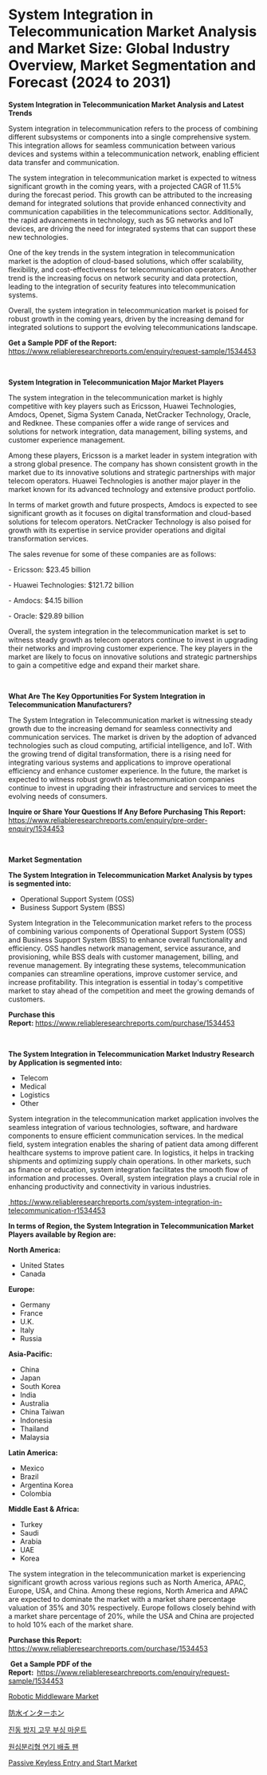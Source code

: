 <p><h1>System Integration in Telecommunication Market Analysis and Market Size: Global Industry Overview, Market Segmentation and Forecast (2024 to 2031)</h1></p><p><strong>System Integration in Telecommunication Market Analysis and Latest Trends</strong></p>
<p><p>System integration in telecommunication refers to the process of combining different subsystems or components into a single comprehensive system. This integration allows for seamless communication between various devices and systems within a telecommunication network, enabling efficient data transfer and communication.</p><p>The system integration in telecommunication market is expected to witness significant growth in the coming years, with a projected CAGR of 11.5% during the forecast period. This growth can be attributed to the increasing demand for integrated solutions that provide enhanced connectivity and communication capabilities in the telecommunications sector. Additionally, the rapid advancements in technology, such as 5G networks and IoT devices, are driving the need for integrated systems that can support these new technologies.</p><p>One of the key trends in the system integration in telecommunication market is the adoption of cloud-based solutions, which offer scalability, flexibility, and cost-effectiveness for telecommunication operators. Another trend is the increasing focus on network security and data protection, leading to the integration of security features into telecommunication systems.</p><p>Overall, the system integration in telecommunication market is poised for robust growth in the coming years, driven by the increasing demand for integrated solutions to support the evolving telecommunications landscape.</p></p>
<p><strong>Get a Sample PDF of the Report:&nbsp;</strong> <a href="https://www.reliableresearchreports.com/enquiry/request-sample/1534453">https://www.reliableresearchreports.com/enquiry/request-sample/1534453</a></p>
<p>&nbsp;</p>
<p><strong>System Integration in Telecommunication Major Market Players</strong></p>
<p><p>The system integration in the telecommunication market is highly competitive with key players such as Ericsson, Huawei Technologies, Amdocs, Openet, Sigma System Canada, NetCracker Technology, Oracle, and Redknee. These companies offer a wide range of services and solutions for network integration, data management, billing systems, and customer experience management.</p><p>Among these players, Ericsson is a market leader in system integration with a strong global presence. The company has shown consistent growth in the market due to its innovative solutions and strategic partnerships with major telecom operators. Huawei Technologies is another major player in the market known for its advanced technology and extensive product portfolio.</p><p>In terms of market growth and future prospects, Amdocs is expected to see significant growth as it focuses on digital transformation and cloud-based solutions for telecom operators. NetCracker Technology is also poised for growth with its expertise in service provider operations and digital transformation services.</p><p>The sales revenue for some of these companies are as follows:</p><p>- Ericsson: $23.45 billion</p><p>- Huawei Technologies: $121.72 billion</p><p>- Amdocs: $4.15 billion</p><p>- Oracle: $29.89 billion</p><p>Overall, the system integration in the telecommunication market is set to witness steady growth as telecom operators continue to invest in upgrading their networks and improving customer experience. The key players in the market are likely to focus on innovative solutions and strategic partnerships to gain a competitive edge and expand their market share.</p></p>
<p>&nbsp;</p>
<p><strong>What Are The Key Opportunities For System Integration in Telecommunication Manufacturers?</strong></p>
<p><p>The System Integration in Telecommunication market is witnessing steady growth due to the increasing demand for seamless connectivity and communication services. The market is driven by the adoption of advanced technologies such as cloud computing, artificial intelligence, and IoT. With the growing trend of digital transformation, there is a rising need for integrating various systems and applications to improve operational efficiency and enhance customer experience. In the future, the market is expected to witness robust growth as telecommunication companies continue to invest in upgrading their infrastructure and services to meet the evolving needs of consumers.</p></p>
<p><strong>Inquire or Share Your Questions If Any Before Purchasing This Report:</strong> <a href="https://www.reliableresearchreports.com/enquiry/pre-order-enquiry/1534453">https://www.reliableresearchreports.com/enquiry/pre-order-enquiry/1534453</a></p>
<p>&nbsp;</p>
<p><strong>Market Segmentation</strong></p>
<p><strong>The System Integration in Telecommunication Market Analysis by types is segmented into:</strong></p>
<p><ul><li>Operational Support System (OSS)</li><li>Business Support System (BSS)</li></ul></p>
<p><p>System Integration in the Telecommunication market refers to the process of combining various components of Operational Support System (OSS) and Business Support System (BSS) to enhance overall functionality and efficiency. OSS handles network management, service assurance, and provisioning, while BSS deals with customer management, billing, and revenue management. By integrating these systems, telecommunication companies can streamline operations, improve customer service, and increase profitability. This integration is essential in today's competitive market to stay ahead of the competition and meet the growing demands of customers.</p></p>
<p><strong>Purchase this Report:&nbsp;</strong><a href="https://www.reliableresearchreports.com/purchase/1534453">https://www.reliableresearchreports.com/purchase/1534453</a></p>
<p>&nbsp;</p>
<p><strong>The System Integration in Telecommunication Market Industry Research by Application is segmented into:</strong></p>
<p><ul><li>Telecom</li><li>Medical</li><li>Logistics</li><li>Other</li></ul></p>
<p><p>System integration in the telecommunication market application involves the seamless integration of various technologies, software, and hardware components to ensure efficient communication services. In the medical field, system integration enables the sharing of patient data among different healthcare systems to improve patient care. In logistics, it helps in tracking shipments and optimizing supply chain operations. In other markets, such as finance or education, system integration facilitates the smooth flow of information and processes. Overall, system integration plays a crucial role in enhancing productivity and connectivity in various industries.</p></p>
<p><a href="https://www.reliableresearchreports.com/system-integration-in-telecommunication-r1534453">&nbsp;https://www.reliableresearchreports.com/system-integration-in-telecommunication-r1534453</a></p>
<p><strong>In terms of Region, the System Integration in Telecommunication Market Players available by Region are:</strong></p>
<p>
    <p> <strong> North America: </strong>
        <ul>
            <li>United States</li>
            <li>Canada</li>
        </ul>
        </p> 
    <p> <strong> Europe: </strong>
        <ul>
            <li>Germany</li>
            <li>France</li>
            <li>U.K.</li>
            <li>Italy</li>
            <li>Russia</li>
        </ul>
        </p> 
    <p> <strong> Asia-Pacific: </strong>
        <ul>
            <li>China</li>
            <li>Japan</li>
            <li>South Korea</li>
            <li>India</li>
            <li>Australia</li>
            <li>China Taiwan</li>
            <li>Indonesia</li>
            <li>Thailand</li>
            <li>Malaysia</li>
        </ul>
        </p> 
    <p> <strong> Latin America: </strong>
        <ul>
            <li>Mexico</li>
            <li>Brazil</li>
            <li>Argentina Korea</li>
            <li>Colombia</li>
        </ul>
        </p> 
    <p> <strong> Middle East & Africa: </strong>
        <ul>
            <li>Turkey</li>
            <li>Saudi</li>
            <li>Arabia</li>
            <li>UAE</li>
            <li>Korea</li>
        </ul>
    </p>
    </p>
<p><p>The system integration in the telecommunication market is experiencing significant growth across various regions such as North America, APAC, Europe, USA, and China. Among these regions, North America and APAC are expected to dominate the market with a market share percentage valuation of 35% and 30% respectively. Europe follows closely behind with a market share percentage of 20%, while the USA and China are projected to hold 10% each of the market share.</p></p>
<p><strong>Purchase this Report: </strong><a href="https://www.reliableresearchreports.com/purchase/1534453">https://www.reliableresearchreports.com/purchase/1534453</a></p>
<p>&nbsp;<strong>Get a Sample PDF of the Report:&nbsp;&nbsp;</strong><a href="https://www.reliableresearchreports.com/enquiry/request-sample/1534453">https://www.reliableresearchreports.com/enquiry/request-sample/1534453</a></p>
<p><strong></strong></p>
<p><p><a href="https://github.com/amayrani15moore/Market-Research-Report-List-1/blob/main/robotic-middleware-market.md">Robotic Middleware Market</a></p><p><a href="https://github.com/JessKilback/Market-Research-Report-List-2/blob/main/708639468860.md">防水インターホン</a></p><p><a href="https://github.com/JeromeRtyau89966/Market-Research-Report-List-3/blob/main/575600586052.md">진동 방지 고무 부싱 마운트</a></p><p><a href="https://github.com/hook46569/Market-Research-Report-List-3/blob/main/654945786053.md">원심분리형 연기 배출 팬</a></p><p><a href="https://github.com/Christopherorp895/Market-Research-Report-List-1/blob/main/passive-keyless-entry-and-start-market.md">Passive Keyless Entry and Start Market</a></p></p>